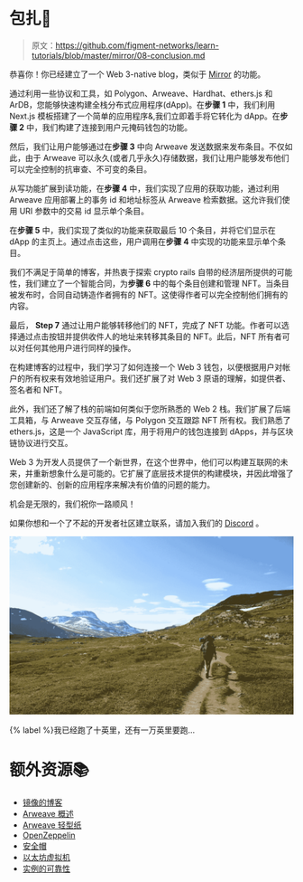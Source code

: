# 包扎🎁

> 原文：<https://github.com/figment-networks/learn-tutorials/blob/master/mirror/08-conclusion.md>

恭喜你！你已经建立了一个 Web 3-native blog，类似于 [Mirror](https://mirror.xyz/) 的功能。

通过利用一些协议和工具，如 Polygon、Arweave、Hardhat、ethers.js 和 ArDB，您能够快速构建全栈分布式应用程序(dApp)。在**步骤 1** 中，我们利用 Next.js 模板搭建了一个简单的应用程序&,我们立即着手将它转化为 dApp。在**步骤 2** 中，我们构建了连接到用户元掩码钱包的功能。

然后，我们让用户能够通过在**步骤 3** 中向 Arweave 发送数据来发布条目。不仅如此，由于 Arweave 可以永久(或者几乎永久)存储数据，我们让用户能够发布他们可以完全控制的抗审查、不可变的条目。

从写功能扩展到读功能，在**步骤 4** 中，我们实现了应用的获取功能，通过利用 Arweave 应用部署上的事务 id 和地址标签从 Arweave 检索数据。这允许我们使用 URI 参数中的交易 id 显示单个条目。

在**步骤 5** 中，我们实现了类似的功能来获取最后 10 个条目，并将它们显示在 dApp 的主页上。通过点击这些，用户调用在**步骤 4** 中实现的功能来显示单个条目。

我们不满足于简单的博客，并热衷于探索 crypto rails 自带的经济层所提供的可能性，我们建立了一个智能合同，为**步骤 6** 中的每个条目创建和管理 NFT。当条目被发布时，合同自动铸造作者拥有的 NFT。这使得作者可以完全控制他们拥有的内容。

最后， **Step 7** 通过让用户能够转移他们的 NFT，完成了 NFT 功能。作者可以选择通过点击按钮并提供收件人的地址来转移其条目的 NFT。此后，NFT 所有者可以对任何其他用户进行同样的操作。

在构建博客的过程中，我们学习了如何连接一个 Web 3 钱包，以便根据用户对帐户的所有权来有效地验证用户。我们还扩展了对 Web 3 原语的理解，如提供者、签名者和 NFT。

此外，我们还了解了栈的前端如何类似于您所熟悉的 Web 2 栈。我们扩展了后端工具箱，与 Arweave 交互存储，与 Polygon 交互跟踪 NFT 所有权。我们熟悉了 ethers.js，这是一个 JavaScript 库，用于将用户的钱包连接到 dApps，并与区块链协议进行交互。

Web 3 为开发人员提供了一个新世界，在这个世界中，他们可以构建互联网的未来，并重新想象什么是可能的。它扩展了底层技术提供的构建模块，并因此增强了您创建新的、创新的应用程序来解决有价值的问题的能力。

机会是无限的，我们祝你一路顺风！

如果你想和一个了不起的开发者社区建立联系，请加入我们的 [Discord](https://figment.io/devchat) 。

[![With ten miles behind me and ten thousand more to go…](img/d98f722f4e191e8b677c452d6acecb83.png)](https://raw.githubusercontent.com/figment-networks/learn-tutorials/master/mirror/assets/hike.jpeg)

{% label %}我已经跑了十英里，还有一万英里要跑…

# 额外资源<g-emoji class="g-emoji" alias="books" fallback-src="https://github.githubassets.cimg/icons/emoji/unicode/1f4da.png">📚</g-emoji>

*   [镜像的博客](https://dev.mirror.xyz/)
*   [Arweave 概述](https://www.arweave.org/technology)
*   [Arweave 轻型纸](https://www.arweave.org/files/arweave-lightpaper.pdf)
*   [OpenZeppelin](https://openzeppelin.com/)
*   [安全帽](https://hardhat.org/)
*   [以太坊虚拟机](https://ethereum.org/en/developers/docs/evm/)
*   [实例的可靠性](https://solidity-by-example.org/)